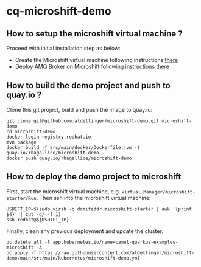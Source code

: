 # cq-microshift-demo

## How to setup the microshift virtual machine ?

Proceed with initial installation step as below:
 + Create the Microshift virtual machine following instructions [there](https://github.com/openshift/microshift/blob/main/docs/user/getting_started.md)
 + Deploy AMQ Broker on Microshift following instructions [there](https://github.com/openshift/microshift/blob/main/docs/user/howto_amq_broker.md)

## How to build the demo project and push to quay.io ?

Clone this git project, build and push the image to quay.io:

```
git clone git@github.com:aldettinger/microshift-demo.git microshift-demo
cd microshift-demo
docker login registry.redhat.io
mvn package
docker build -f src/main/docker/Dockerfile.jvm -t quay.io/rhagallice/microshift-demo .
docker push quay.io/rhagallice/microshift-demo
```

## How to deploy the demo project to microshift

First, start the microshift virtual machine, e.g. `Virtual Manager/microshift-starter/Run`.
Then ssh into the microshift virtual machine:

```
USHIFT_IP=$(sudo virsh -q domifaddr microshift-starter | awk '{print $4}' | cut -d/ -f 1)
ssh redhat@${USHIFT_IP}
```

Finally, clean any previous deployment and update the cluster:

```
oc delete all -l app.kubernetes.io/name=camel-quarkus-examples-microshift -A
oc apply -f https://raw.githubusercontent.com/aldettinger/microshift-demo/main/src/main/kubernetes/microshift-demo.yml
```
